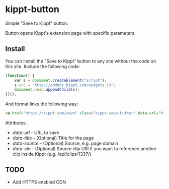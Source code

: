 # kippt-button

Simple "Save to Kippt" button.

Button opens Kippt's extension page with specific parameters.

## Install

You can install the "Save to Kippt" button to any site without the code on this site. Include the following code:

```javascript
(function() {
    var s = document.createElement("script");
    s.src = "http://addons.kippt.com/widgets.js";
    document.head.appendChild(s);
})();
```

And format links the following way:

```html
<a href="https://kippt.com/save" class="kippt-save-button" data-url="https://kippt.com/karrisaarinen/" data-title="Karri Saarinen on Kippt" data-source="example.com">Save</a>
```

Attributes:

- _data-url_ - URL to save
- _data-title_ - (Optional) Title for the page
- _data-source_ - (Optional) Source, e.g. page domain
- _data-via_ - (Optional) Source clip URI if you want to reference another clip inside Kippt (e.g. /api/clips/1337/)

## TODO

- Add HTTPS enabled CDN
